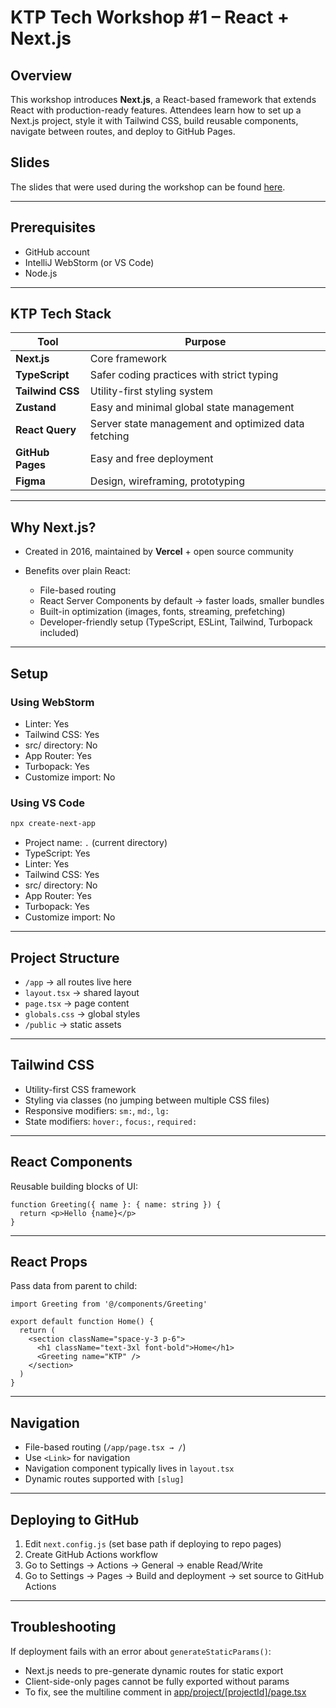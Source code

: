 # KTP Tech Workshop #1 – React + Next.js

## Overview

This workshop introduces **Next.js**, a React-based framework that extends React with production-ready features. Attendees learn how to set up a Next.js project, style it with Tailwind CSS, build reusable components, navigate between routes, and deploy to GitHub Pages.

## Slides

The slides that were used during the workshop can be found [here](Tech%20workshop%201.pdf).

---

## Prerequisites

* GitHub account
* IntelliJ WebStorm (or VS Code)
* Node.js

---

## KTP Tech Stack

| Tool             | Purpose                                             |
| ---------------- | --------------------------------------------------- |
| **Next.js**      | Core framework                                      |
| **TypeScript**   | Safer coding practices with strict typing           |
| **Tailwind CSS** | Utility-first styling system                        |
| **Zustand**      | Easy and minimal global state management            |
| **React Query**  | Server state management and optimized data fetching |
| **GitHub Pages** | Easy and free deployment                            |
| **Figma**        | Design, wireframing, prototyping                    |

---

## Why Next.js?

* Created in 2016, maintained by **Vercel** + open source community
* Benefits over plain React:

  * File-based routing
  * React Server Components by default → faster loads, smaller bundles
  * Built-in optimization (images, fonts, streaming, prefetching)
  * Developer-friendly setup (TypeScript, ESLint, Tailwind, Turbopack included)

---

## Setup

### Using WebStorm

* Linter: Yes
* Tailwind CSS: Yes
* src/ directory: No
* App Router: Yes
* Turbopack: Yes
* Customize import: No

### Using VS Code

```bash
npx create-next-app
```

* Project name: `.` (current directory)
* TypeScript: Yes
* Linter: Yes
* Tailwind CSS: Yes
* src/ directory: No
* App Router: Yes
* Turbopack: Yes
* Customize import: No

---

## Project Structure

* `/app` → all routes live here
* `layout.tsx` → shared layout
* `page.tsx` → page content
* `globals.css` → global styles
* `/public` → static assets

---

## Tailwind CSS

* Utility-first CSS framework
* Styling via classes (no jumping between multiple CSS files)
* Responsive modifiers: `sm:`, `md:`, `lg:`
* State modifiers: `hover:`, `focus:`, `required:`

---

## React Components

Reusable building blocks of UI:

```tsx
function Greeting({ name }: { name: string }) {
  return <p>Hello {name}</p>
}
```

---

## React Props

Pass data from parent to child:

```tsx
import Greeting from '@/components/Greeting'

export default function Home() {
  return (
    <section className="space-y-3 p-6">
      <h1 className="text-3xl font-bold">Home</h1>
      <Greeting name="KTP" />
    </section>
  )
}
```

---

## Navigation

* File-based routing (`/app/page.tsx → /`)
* Use `<Link>` for navigation
* Navigation component typically lives in `layout.tsx`
* Dynamic routes supported with `[slug]`

---

## Deploying to GitHub

1. Edit `next.config.js` (set base path if deploying to repo pages)
2. Create GitHub Actions workflow
3. Go to Settings → Actions → General → enable Read/Write
4. Go to Settings → Pages → Build and deployment → set source to GitHub Actions

---

## Troubleshooting

If deployment fails with an error about `generateStaticParams()`:

* Next.js needs to pre-generate dynamic routes for static export
* Client-side-only pages cannot be fully exported without params
* To fix, see the multiline comment in [app/project/[projectId]/page.tsx](app/project/[projectId]/page.tsx)
